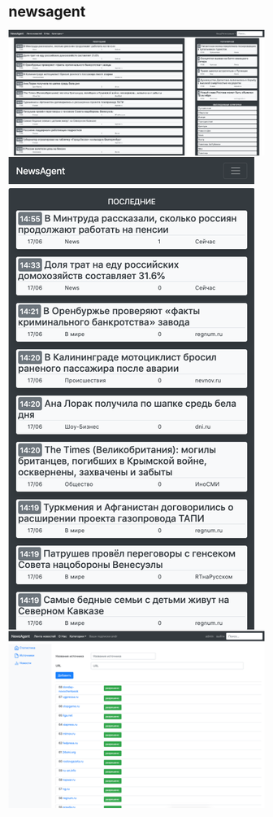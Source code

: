 # newsagent
![alt text](screenshots/1.png " ")
![alt text](screenshots/2.png " ")
![alt text](screenshots/3.png " ")
